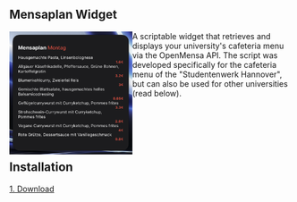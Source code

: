


<h2>Mensaplan Widget</h2>
<img src=".github/example.png" width="220" alt="App icon" align="left"/>
<p>A scriptable widget that retrieves and displays your university's cafeteria menu via the OpenMensa API.
The script was developed specifically for the cafeteria menu of the "Studentenwerk Hannover", but can also be used for other universities (read below).</p>

  <br>
   <br>
   <br>
   <br>
 
## Installation ##
[1. Download](https://apps.apple.com/de/app/scriptable/id1405459188)
